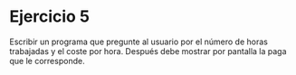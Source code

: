 # Ejercicio 5

Escribir un programa que pregunte al usuario por el número de horas trabajadas y el coste por hora. Después debe mostrar por pantalla la paga que le corresponde.